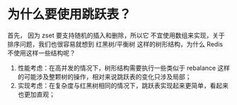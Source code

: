 # 为什么要使用跳跃表？
首先， 因为 zset 要支持随机的插入和删除，所以它 不宜使用数组来实现，关于排序问题，我们也很容易就想到 红黑树/平衡树 这样的树形结构，为什么 Redis 不使用这样一些结构呢？
1. 性能考虑：在高并发的情况下，树形结构需要执行一些类似于 rebalance 这样的可能涉及整颗树的操作，相对来说跳跃表的变化只涉及局部；
2. 实现考虑：在复杂度与红黑树相同的情况下，跳跃表实现起来更简单，看起来也更加直观；


